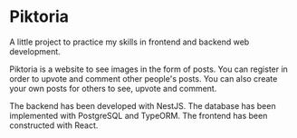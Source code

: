 # Piktoria

A little project to practice my skills in frontend and backend web development.

Piktoria is a website to see images in the form of posts. You can register in order to upvote and comment other people's posts. You can also create your own posts for others to see, upvote and comment.

The backend has been developed with NestJS. The database has been implemented with PostgreSQL and TypeORM.
The frontend has been constructed with React.
